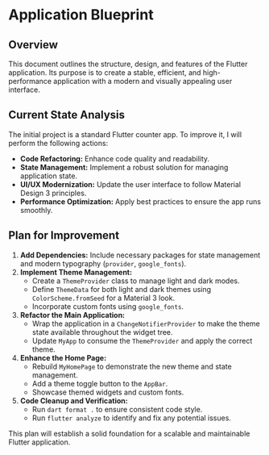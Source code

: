 # Application Blueprint

## Overview

This document outlines the structure, design, and features of the Flutter application. Its purpose is to create a stable, efficient, and high-performance application with a modern and visually appealing user interface.

## Current State Analysis

The initial project is a standard Flutter counter app. To improve it, I will perform the following actions:
- **Code Refactoring:** Enhance code quality and readability.
- **State Management:** Implement a robust solution for managing application state.
- **UI/UX Modernization:** Update the user interface to follow Material Design 3 principles.
- **Performance Optimization:** Apply best practices to ensure the app runs smoothly.

## Plan for Improvement

1.  **Add Dependencies:** Include necessary packages for state management and modern typography (`provider`, `google_fonts`).
2.  **Implement Theme Management:**
    *   Create a `ThemeProvider` class to manage light and dark modes.
    *   Define `ThemeData` for both light and dark themes using `ColorScheme.fromSeed` for a Material 3 look.
    *   Incorporate custom fonts using `google_fonts`.
3.  **Refactor the Main Application:**
    *   Wrap the application in a `ChangeNotifierProvider` to make the theme state available throughout the widget tree.
    *   Update `MyApp` to consume the `ThemeProvider` and apply the correct theme.
4.  **Enhance the Home Page:**
    *   Rebuild `MyHomePage` to demonstrate the new theme and state management.
    *   Add a theme toggle button to the `AppBar`.
    *   Showcase themed widgets and custom fonts.
5.  **Code Cleanup and Verification:**
    *   Run `dart format .` to ensure consistent code style.
    *   Run `flutter analyze` to identify and fix any potential issues.

This plan will establish a solid foundation for a scalable and maintainable Flutter application.
